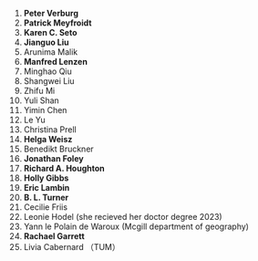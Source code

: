 1. **Peter Verburg**
2. **Patrick Meyfroidt**
3. **Karen C. Seto**
4. **Jianguo Liu**
5. Arunima Malik
6. **Manfred Lenzen**
7. Minghao Qiu
8. Shangwei Liu
9. Zhifu Mi
10. Yuli Shan
11. Yimin Chen
12. Le Yu
13. Christina Prell
14. **Helga Weisz**
15. Benedikt Bruckner
16. **Jonathan Foley**
17. **Richard A. Houghton**
18. **Holly Gibbs**
19. **Eric Lambin**
20. **B. L. Turner**
21. Cecilie Friis
22. Leonie Hodel (she recieved her doctor degree 2023)
23. Yann le Polain de Waroux (Mcgill department of geography)
24. **Rachael Garrett**
25. Livia Cabernard （TUM）
